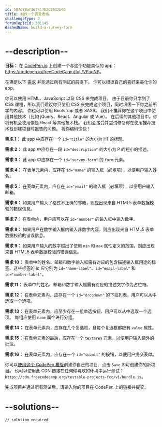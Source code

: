 ```yaml
---
id: 587d78af367417b2b2512b03
title: 制作一个调查表格
challengeType: 3
forumTopicId: 301145
dashedName: build-a-survey-form
---
```


# --description--

**目标：** 在 [CodePen.io](https://codepen.io) 上创建一个与这个功能类似的 app：<https://codepen.io/freeCodeCamp/full/VPaoNP>。

在满足以下 [需求](https://en.wikipedia.org/wiki/User_story) 并能通过所有测试的前提下， 你可以根据自己的喜好来美化你的 app。

你可以使用 HTML、JavaScript 以及 CSS 来完成项目。 由于目前你只学到了 CSS 课程，所以我们建议你只使用 CSS 来完成这个项目，同时巩固一下你之前所学的内容。 你也可以使用 Bootstrap 或者 SASS。 我们不推荐你在这个项目中使用其他技术（比如 jQuery、React、Angular 或 Vue）。 在后续的其他项目中，你将有机会使用像是 React 等其他技术栈。 我们会接受并尝试修复你在使用推荐技术栈创建项目时报告的问题。 祝你编码愉快！

**需求 1：** 此 app 中应存在一个 `id="title"` 的大小为 H1 的标题。

**需求 2：** 此 app 中应存在一段 `id="description"` 的大小为 P 的短小的描述。

**需求 3：** 此 app 中应存在一个 `id="survey-form"` 的 `form` 元素。

**需求 4：** 在表单元素内，应存在 `id="name"` 的输入框（必填项），以便用户输入姓名。

**需求 5：** 在表单元素内，应存在 `id="email"` 的输入框（必填项），以便用户输入邮箱。

**需求 6：** 如果用户输入了格式不正确的邮箱，则应出现来自 HTML5 表单数据校验的错误信息。

**需求 7：** 在表单内，用户应可以在 `id="number"` 的输入框中输入数字。

**需求 8：** 如果用户在数字输入框内输入非数字内容，则应出现来自 HTML5 表单数据校验的错误信息。

**需求 9：** 如果用户输入的数字超出了使用 `min` 和 `max` 属性定义的范围，则应出现来自 HTML5 表单数据校验的错误信息。

**需求 10：** 表单中的姓名、邮箱和数字输入框需有对应的包含描述输入框用途的标签。这些标签的 id 应分别为 `id="name-label"`、`id="email-label"` 和 `id="number-label"`。

**需求 11：** 表单中的姓名、邮箱和数字输入框需有对应的描述文字作为占位符。

**需求 12：** 在表单元素内，应存在一个 `id="dropdown"` 的下拉列表，用户可以从中选取一个选项。

**需求 13：** 在表单元素内，应至少存在一组单选按钮，用户可以从中选取一个选项。 每组应使用 `name` 属性进行分组。

**需求 14：** 在表单元素内，应存在几个复选框，且每个复选框都应有 `value` 属性。

**需求 15：** 在表单元素的最后，应存在一个 `textarea` 元素，以便用户输入额外的批注。

**需求 16：** 在表单元素内，应存在一个 `id="submit"` 的按钮，以便用户提交表单。

你可以<a href='https://codepen.io/pen?template=MJjpwO' target='_blank' rel='nofollow'>使用这个 CodePen 模版</a>创建你自己的项目，点击 `Save` 即可创建你的新项目。 也可以使用此 CDN 链接在任何你喜欢的环境中运行测试：`https://cdn.freecodecamp.org/testable-projects-fcc/v1/bundle.js`。

完成项目并通过所有测试后，请输入你的项目在 CodePen 上的链接并提交。

# --solutions--

```html
// solution required
```
